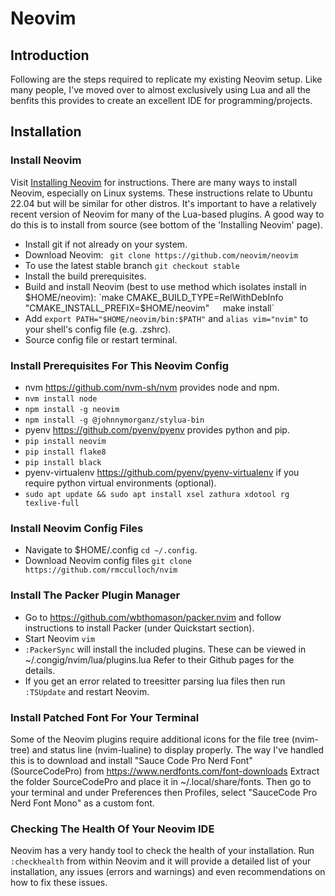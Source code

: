 # Neovim

## Introduction

Following are the steps required to replicate my existing Neovim setup.
Like many people, I've moved over to almost exclusively using Lua and all the 
benfits this provides to create an excellent IDE for programming/projects.

## Installation

### Install Neovim

Visit [Installing
Neovim](https://github.com/neovim/neovim/wiki/Installing-Neovim) for
instructions. There are many ways to install Neovim, especially on Linux systems.
These instructions relate to Ubuntu 22.04 but will be similar for other
distros. It's important to have a relatively recent version of Neovim for many
of the Lua-based plugins. A good way to do this is to install from source (see
bottom of the 'Installing Neovim' page).

- Install git if not already on your system.
- Download Neovim: ` git clone https://github.com/neovim/neovim`
- To use the latest stable branch `git checkout stable`
- Install the build prerequisites.
- Build and install Neovim (best to use method which isolates install in
  $HOME/neovim):
  `make CMAKE_BUILD_TYPE=RelWithDebInfo "CMAKE_INSTALL_PREFIX=$HOME/neovim"`  
  `make install`  
- Add `export PATH="$HOME/neovim/bin:$PATH"` and `alias vim="nvim"` to your
  shell's config file (e.g. .zshrc).
- Source config file or restart terminal.

### Install Prerequisites For This Neovim Config
- nvm https://github.com/nvm-sh/nvm provides node and npm.
- `nvm install node`
- `npm install -g neovim`
- `npm install -g @johnnymorganz/stylua-bin`
- pyenv https://github.com/pyenv/pyenv provides python and pip.
- `pip install neovim`
- `pip install flake8`
- `pip install black`
- pyenv-virtualenv https://github.com/pyenv/pyenv-virtualenv if you require
  python virtual environments (optional).
- `sudo apt update && sudo apt install xsel zathura xdotool rg texlive-full`

### Install Neovim Config Files
- Navigate to $HOME/.config `cd ~/.config`.
- Download Neovim config files `git clone https://github.com/rmcculloch/nvim`

### Install The Packer Plugin Manager
- Go to https://github.com/wbthomason/packer.nvim and follow instructions to
  install Packer (under Quickstart section).
- Start Neovim `vim`
- `:PackerSync` will install the included plugins. These can be viewed in
  ~/.congig/nvim/lua/plugins.lua Refer to their Github pages for the details.
- If you get an error related to treesitter parsing lua files then run
  `:TSUpdate` and restart Neovim.

### Install Patched Font For Your Terminal
Some of the Neovim plugins require additional icons for the file tree
(nvim-tree) and status line (nvim-lualine) to display properly. The way I've
handled this is to download and install "Sauce Code Pro Nerd Font"
(SourceCodePro) from https://www.nerdfonts.com/font-downloads Extract the
folder SourceCodePro and place it in ~/.local/share/fonts. Then go to your
terminal and under Preferences then Profiles, select "SauceCode Pro Nerd Font
Mono" as a custom font.

### Checking The Health Of Your Neovim IDE
Neovim has a very handy tool to check the health of your installation.
Run `:checkhealth` from within Neovim and it will provide a detailed list of
your installation, any issues (errors and warnings) and even recommendations
on how to fix these issues.
